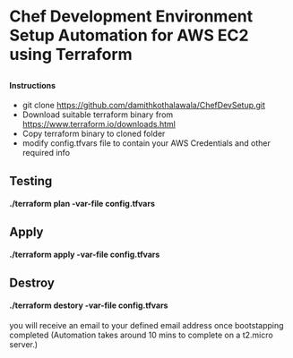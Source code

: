 # Chef Development Environment Setup Automation for AWS EC2 using Terraform

##

#### Instructions
* git clone https://github.com/damithkothalawala/ChefDevSetup.git
* Download suitable terraform binary from https://www.terraform.io/downloads.html
* Copy terraform binary to cloned folder
* modify config.tfvars file to contain your AWS Credentials and other required info


## Testing 

#### ./terraform plan -var-file config.tfvars

## Apply 

#### ./terraform apply -var-file config.tfvars

## Destroy

#### ./terraform destory -var-file config.tfvars

you will receive an email to your defined email address once bootstapping completed (Automation takes around 10 mins to complete on a t2.micro server.)
